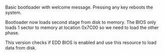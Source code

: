 Basic bootloader with welcome message.
Pressing any key reboots the system.

Bootloader now loads second stage from disk to memory.
The BIOS only loads 1 sector to memory at location 0x7C00 so we need to load the other phase.

This version checks if EDD BIOS is enabled and use this resource to load data from disk.

